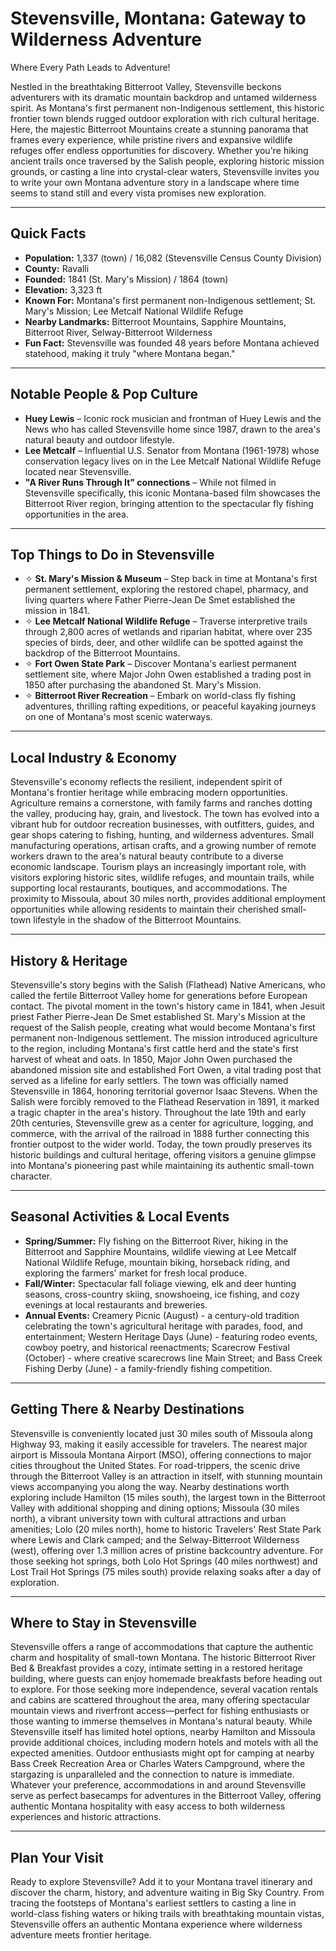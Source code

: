 # Stevensville, Montana: Gateway to Wilderness Adventure
Where Every Path Leads to Adventure!

Nestled in the breathtaking Bitterroot Valley, Stevensville beckons adventurers with its dramatic mountain backdrop and untamed wilderness spirit. As Montana's first permanent non-Indigenous settlement, this historic frontier town blends rugged outdoor exploration with rich cultural heritage. Here, the majestic Bitterroot Mountains create a stunning panorama that frames every experience, while pristine rivers and expansive wildlife refuges offer endless opportunities for discovery. Whether you're hiking ancient trails once traversed by the Salish people, exploring historic mission grounds, or casting a line into crystal-clear waters, Stevensville invites you to write your own Montana adventure story in a landscape where time seems to stand still and every vista promises new exploration.

---

## Quick Facts

- **Population:** 1,337 (town) / 16,082 (Stevensville Census County Division)
- **County:** Ravalli
- **Founded:** 1841 (St. Mary's Mission) / 1864 (town)
- **Elevation:** 3,323 ft
- **Known For:** Montana's first permanent non-Indigenous settlement; St. Mary's Mission; Lee Metcalf National Wildlife Refuge
- **Nearby Landmarks:** Bitterroot Mountains, Sapphire Mountains, Bitterroot River, Selway-Bitterroot Wilderness
- **Fun Fact:** Stevensville was founded 48 years before Montana achieved statehood, making it truly "where Montana began."

---

## Notable People & Pop Culture

- **Huey Lewis** – Iconic rock musician and frontman of Huey Lewis and the News who has called Stevensville home since 1987, drawn to the area's natural beauty and outdoor lifestyle.
- **Lee Metcalf** – Influential U.S. Senator from Montana (1961-1978) whose conservation legacy lives on in the Lee Metcalf National Wildlife Refuge located near Stevensville.
- **"A River Runs Through It" connections** – While not filmed in Stevensville specifically, this iconic Montana-based film showcases the Bitterroot River region, bringing attention to the spectacular fly fishing opportunities in the area.

---

## Top Things to Do in Stevensville

- ✧ **St. Mary's Mission & Museum** – Step back in time at Montana's first permanent settlement, exploring the restored chapel, pharmacy, and living quarters where Father Pierre-Jean De Smet established the mission in 1841.
- ✧ **Lee Metcalf National Wildlife Refuge** – Traverse interpretive trails through 2,800 acres of wetlands and riparian habitat, where over 235 species of birds, deer, and other wildlife can be spotted against the backdrop of the Bitterroot Mountains.
- ✧ **Fort Owen State Park** – Discover Montana's earliest permanent settlement site, where Major John Owen established a trading post in 1850 after purchasing the abandoned St. Mary's Mission.
- ✧ **Bitterroot River Recreation** – Embark on world-class fly fishing adventures, thrilling rafting expeditions, or peaceful kayaking journeys on one of Montana's most scenic waterways.

---

## Local Industry & Economy

Stevensville's economy reflects the resilient, independent spirit of Montana's frontier heritage while embracing modern opportunities. Agriculture remains a cornerstone, with family farms and ranches dotting the valley, producing hay, grain, and livestock. The town has evolved into a vibrant hub for outdoor recreation businesses, with outfitters, guides, and gear shops catering to fishing, hunting, and wilderness adventures. Small manufacturing operations, artisan crafts, and a growing number of remote workers drawn to the area's natural beauty contribute to a diverse economic landscape. Tourism plays an increasingly important role, with visitors exploring historic sites, wildlife refuges, and mountain trails, while supporting local restaurants, boutiques, and accommodations. The proximity to Missoula, about 30 miles north, provides additional employment opportunities while allowing residents to maintain their cherished small-town lifestyle in the shadow of the Bitterroot Mountains.

---

## History & Heritage

Stevensville's story begins with the Salish (Flathead) Native Americans, who called the fertile Bitterroot Valley home for generations before European contact. The pivotal moment in the town's history came in 1841, when Jesuit priest Father Pierre-Jean De Smet established St. Mary's Mission at the request of the Salish people, creating what would become Montana's first permanent non-Indigenous settlement. The mission introduced agriculture to the region, including Montana's first cattle herd and the state's first harvest of wheat and oats. In 1850, Major John Owen purchased the abandoned mission site and established Fort Owen, a vital trading post that served as a lifeline for early settlers. The town was officially named Stevensville in 1864, honoring territorial governor Isaac Stevens. When the Salish were forcibly removed to the Flathead Reservation in 1891, it marked a tragic chapter in the area's history. Throughout the late 19th and early 20th centuries, Stevensville grew as a center for agriculture, logging, and commerce, with the arrival of the railroad in 1888 further connecting this frontier outpost to the wider world. Today, the town proudly preserves its historic buildings and cultural heritage, offering visitors a genuine glimpse into Montana's pioneering past while maintaining its authentic small-town character.

---

## Seasonal Activities & Local Events

- **Spring/Summer:** Fly fishing on the Bitterroot River, hiking in the Bitterroot and Sapphire Mountains, wildlife viewing at Lee Metcalf National Wildlife Refuge, mountain biking, horseback riding, and exploring the farmers' market for fresh local produce.
- **Fall/Winter:** Spectacular fall foliage viewing, elk and deer hunting seasons, cross-country skiing, snowshoeing, ice fishing, and cozy evenings at local restaurants and breweries.
- **Annual Events:** Creamery Picnic (August) - a century-old tradition celebrating the town's agricultural heritage with parades, food, and entertainment; Western Heritage Days (June) - featuring rodeo events, cowboy poetry, and historical reenactments; Scarecrow Festival (October) - where creative scarecrows line Main Street; and Bass Creek Fishing Derby (June) - a family-friendly fishing competition.

---

## Getting There & Nearby Destinations

Stevensville is conveniently located just 30 miles south of Missoula along Highway 93, making it easily accessible for travelers. The nearest major airport is Missoula Montana Airport (MSO), offering connections to major cities throughout the United States. For road-trippers, the scenic drive through the Bitterroot Valley is an attraction in itself, with stunning mountain views accompanying you along the way. Nearby destinations worth exploring include Hamilton (15 miles south), the largest town in the Bitterroot Valley with additional shopping and dining options; Missoula (30 miles north), a vibrant university town with cultural attractions and urban amenities; Lolo (20 miles north), home to historic Travelers' Rest State Park where Lewis and Clark camped; and the Selway-Bitterroot Wilderness (west), offering over 1.3 million acres of pristine backcountry adventure. For those seeking hot springs, both Lolo Hot Springs (40 miles northwest) and Lost Trail Hot Springs (75 miles south) provide relaxing soaks after a day of exploration.

---

## Where to Stay in Stevensville

Stevensville offers a range of accommodations that capture the authentic charm and hospitality of small-town Montana. The historic Bitterroot River Bed & Breakfast provides a cozy, intimate setting in a restored heritage building, where guests can enjoy homemade breakfasts before heading out to explore. For those seeking more independence, several vacation rentals and cabins are scattered throughout the area, many offering spectacular mountain views and riverfront access—perfect for fishing enthusiasts or those wanting to immerse themselves in Montana's natural beauty. While Stevensville itself has limited hotel options, nearby Hamilton and Missoula provide additional choices, including modern hotels and motels with all the expected amenities. Outdoor enthusiasts might opt for camping at nearby Bass Creek Recreation Area or Charles Waters Campground, where the stargazing is unparalleled and the connection to nature is immediate. Whatever your preference, accommodations in and around Stevensville serve as perfect basecamps for adventures in the Bitterroot Valley, offering authentic Montana hospitality with easy access to both wilderness experiences and historic attractions.

---

## Plan Your Visit

Ready to explore Stevensville? Add it to your Montana travel itinerary and discover the charm, history, and adventure waiting in Big Sky Country. From tracing the footsteps of Montana's earliest settlers to casting a line in world-class fishing waters or hiking trails with breathtaking mountain vistas, Stevensville offers an authentic Montana experience where wilderness adventure meets frontier heritage.
